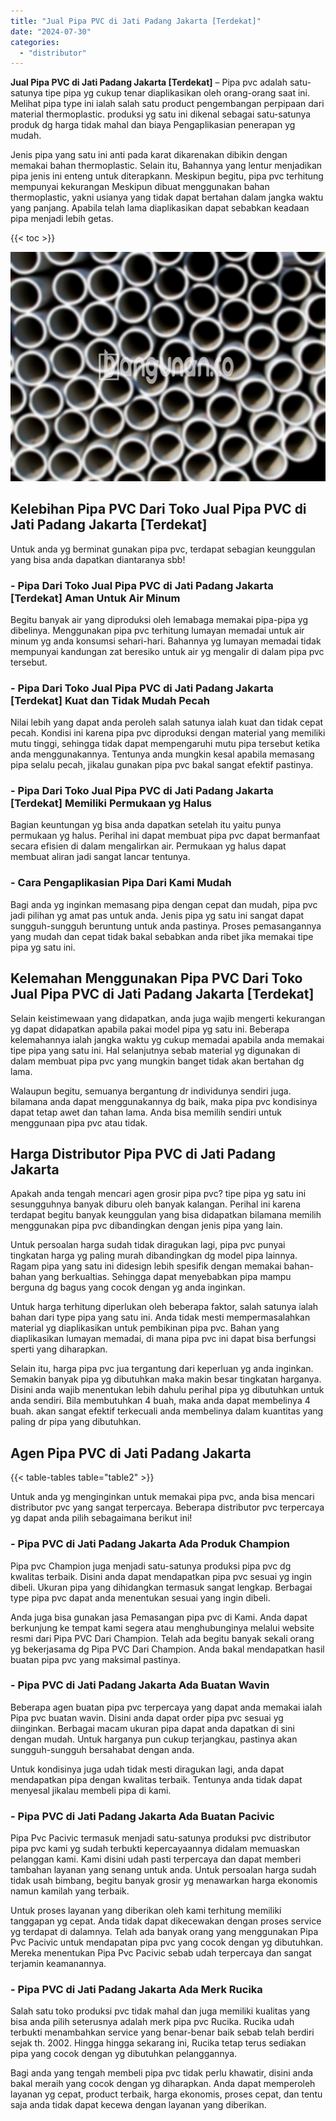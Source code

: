 ```yaml
---
title: "Jual Pipa PVC di Jati Padang Jakarta [Terdekat]"
date: "2024-07-30"
categories: 
  - "distributor"
---
```


**Jual Pipa PVC di Jati Padang Jakarta \[Terdekat\]** – Pipa pvc adalah satu-satunya tipe pipa yg cukup tenar diaplikasikan oleh orang-orang saat ini. Melihat pipa type ini ialah salah satu product pengembangan perpipaan dari material thermoplastic. produksi yg satu ini dikenal sebagai satu-satunya produk dg harga tidak mahal dan biaya Pengaplikasian penerapan yg mudah.

Jenis pipa yang satu ini anti pada karat dikarenakan dibikin dengan memakai bahan thermoplastic. Selain itu, Bahannya yang lentur menjadikan pipa jenis ini enteng untuk diterapkann. Meskipun begitu, pipa pvc terhitung mempunyai kekurangan Meskipun dibuat menggunakan bahan thermoplastic, yakni usianya yang tidak dapat bertahan dalam jangka waktu yang panjang. Apabila telah lama diaplikasikan dapat sebabkan keadaan pipa menjadi lebih getas.

{{< toc >}}

![Jual Pipa PVC di Jati Padang Jakarta [Terdekat]](/images/jaul-pipa-pvc-50.png)

## Kelebihan Pipa PVC Dari Toko Jual Pipa PVC di Jati Padang Jakarta \[Terdekat\]

Untuk anda yg berminat gunakan pipa pvc, terdapat sebagian keunggulan yang bisa anda dapatkan diantaranya sbb!

### \- Pipa Dari Toko Jual Pipa PVC di Jati Padang Jakarta \[Terdekat\] Aman Untuk Air Minum

Begitu banyak air yang diproduksi oleh lemabaga memakai pipa-pipa yg dibelinya. Menggunakan pipa pvc terhitung lumayan memadai untuk air minum yg anda konsumsi sehari-hari. Bahannya yg lumayan memadai tidak mempunyai kandungan zat beresiko untuk air yg mengalir di dalam pipa pvc tersebut.

### \- Pipa Dari Toko Jual Pipa PVC di Jati Padang Jakarta \[Terdekat\] Kuat dan Tidak Mudah Pecah

Nilai lebih yang dapat anda peroleh salah satunya ialah kuat dan tidak cepat pecah. Kondisi ini karena pipa pvc diproduksi dengan material yang memiliki mutu tinggi, sehingga tidak dapat mempengaruhi mutu pipa tersebut ketika anda menggunakannya. Tentunya anda mungkin kesal apabila memasang pipa selalu pecah, jikalau gunakan pipa pvc bakal sangat efektif pastinya.

### \- Pipa Dari Toko Jual Pipa PVC di Jati Padang Jakarta \[Terdekat\] Memiliki Permukaan yg Halus

Bagian keuntungan yg bisa anda dapatkan setelah itu yaitu punya permukaan yg halus. Perihal ini dapat membuat pipa pvc dapat bermanfaat secara efisien di dalam mengalirkan air. Permukaan yg halus dapat membuat aliran jadi sangat lancar tentunya.

### \- Cara Pengaplikasian Pipa Dari Kami Mudah

Bagi anda yg inginkan memasang pipa dengan cepat dan mudah, pipa pvc jadi pilihan yg amat pas untuk anda. Jenis pipa yg satu ini sangat dapat sungguh-sungguh beruntung untuk anda pastinya. Proses pemasangannya yang mudah dan cepat tidak bakal sebabkan anda ribet jika memakai tipe pipa yg satu ini.

## Kelemahan Menggunakan Pipa PVC Dari Toko Jual Pipa PVC di Jati Padang Jakarta \[Terdekat\]

Selain keistimewaan yang didapatkan, anda juga wajib mengerti kekurangan yg dapat didapatkan apabila pakai model pipa yg satu ini. Beberapa kelemahannya ialah jangka waktu yg cukup memadai apabila anda memakai tipe pipa yang satu ini. Hal selanjutnya sebab material yg digunakan di dalam membuat pipa pvc yang mungkin banget tidak akan bertahan dg lama.

Walaupun begitu, semuanya bergantung dr individunya sendiri juga. bilamana anda dapat menggunakannya dg baik, maka pipa pvc kondisinya dapat tetap awet dan tahan lama. Anda bisa memilih sendiri untuk menggunaan pipa pvc atau tidak.

## Harga Distributor Pipa PVC di Jati Padang Jakarta

Apakah anda tengah mencari agen grosir pipa pvc? tipe pipa yg satu ini sesungguhnya banyak diburu oleh banyak kalangan. Perihal ini karena terdapat begitu banyak keunggulan yang bisa didapatkan bilamana memilih menggunakan pipa pvc dibandingkan dengan jenis pipa yang lain.

Untuk persoalan harga sudah tidak diragukan lagi, pipa pvc punyai tingkatan harga yg paling murah dibandingkan dg model pipa lainnya. Ragam pipa yang satu ini didesign lebih spesifik dengan memakai bahan-bahan yang berkualtias. Sehingga dapat menyebabkan pipa mampu berguna dg bagus yang cocok dengan yg anda inginkan.

Untuk harga terhitung diperlukan oleh beberapa faktor, salah satunya ialah bahan dari type pipa yang satu ini. Anda tidak mesti mempermasalahkan material yg diaplikasikan untuk pembikinan pipa pvc. Bahan yang diaplikasikan lumayan memadai, di mana pipa pvc ini dapat bisa berfungsi sperti yang diharapkan.

Selain itu, harga pipa pvc jua tergantung dari keperluan yg anda inginkan. Semakin banyak pipa yg dibutuhkan maka makin besar tingkatan harganya. Disini anda wajib menentukan lebih dahulu perihal pipa yg dibutuhkan untuk anda sendiri. Bila membutuhkan 4 buah, maka anda dapat membelinya 4 buah. akan sangat efektif terkecuali anda membelinya dalam kuantitas yang paling dr pipa yang dibutuhkan.

## Agen Pipa PVC di Jati Padang Jakarta

{{< table-tables table="table2" >}}

Untuk anda yg menginginkan untuk memakai pipa pvc, anda bisa mencari distributor pvc yang sangat terpercaya. Beberapa distributor pvc terpercaya yg dapat anda pilih sebagaimana berikut ini!

### \- Pipa PVC di Jati Padang Jakarta Ada Produk Champion

Pipa pvc Champion juga menjadi satu-satunya produksi pipa pvc dg kwalitas terbaik. Disini anda dapat mendapatkan pipa pvc sesuai yg ingin dibeli. Ukuran pipa yang dihidangkan termasuk sangat lengkap. Berbagai type pipa pvc dapat anda menentukan sesuai yang ingin dibeli.

Anda juga bisa gunakan jasa Pemasangan pipa pvc di Kami. Anda dapat berkunjung ke tempat kami segera atau menghubunginya melalui website resmi dari Pipa PVC Dari Champion. Telah ada begitu banyak sekali orang yg bekerjasama dg Pipa PVC Dari Champion. Anda bakal mendapatkan hasil buatan pipa pvc yang maksimal pastinya.

### \- Pipa PVC di Jati Padang Jakarta Ada Buatan Wavin

Beberapa agen buatan pipa pvc terpercaya yang dapat anda memakai ialah Pipa pvc buatan wavin. Disini anda dapat order pipa pvc sesuai yg diinginkan. Berbagai macam ukuran pipa dapat anda dapatkan di sini dengan mudah. Untuk harganya pun cukup terjangkau, pastinya akan sungguh-sungguh bersahabat dengan anda.

Untuk kondisinya juga udah tidak mesti diragukan lagi, anda dapat mendapatkan pipa dengan kwalitas terbaik. Tentunya anda tidak dapat menyesal jikalau membeli pipa di kami.

### \- Pipa PVC di Jati Padang Jakarta Ada Buatan Pacivic

Pipa Pvc Pacivic termasuk menjadi satu-satunya produksi pvc distributor pipa pvc kami yg sudah terbukti kepercayaannya didalam memuaskan pelanggan kami. Kami disini udah pasti terpercaya dan dapat memberi tambahan layanan yang senang untuk anda. Untuk persoalan harga sudah tidak usah bimbang, begitu banyak grosir yg menawarkan harga ekonomis namun kamilah yang terbaik.

Untuk proses layanan yang diberikan oleh kami terhitung memiliki tanggapan yg cepat. Anda tidak dapat dikecewakan dengan proses service yg terdapat di dalamnya. Telah ada banyak orang yang menggunakan Pipa Pvc Pacivic untuk mendapatan pipa pvc yang cocok dengan yg dibutuhkan. Mereka menentukan Pipa Pvc Pacivic sebab udah terpercaya dan sangat terjamin keamanannya.

### \- Pipa PVC di Jati Padang Jakarta Ada Merk Rucika

Salah satu toko produksi pvc tidak mahal dan juga memiliki kualitas yang bisa anda pilih seterusnya adalah merk pipa pvc Rucika. Rucika udah terbukti menambahkan service yang benar-benar baik sebab telah berdiri sejak th. 2002. Hingga hingga sekarang ini, Rucika tetap terus sediakan pipa yang cocok dengan yg dibutuhkan pelanggannya.

Bagi anda yang tengah membeli pipa pvc tidak perlu khawatir, disini anda bakal meraih yang cocok dengan yg diharapkan. Anda dapat memperoleh layanan yg cepat, product terbaik, harga ekonomis, proses cepat, dan tentu saja anda tidak dapat kecewa dengan layanan yang diberikan.
